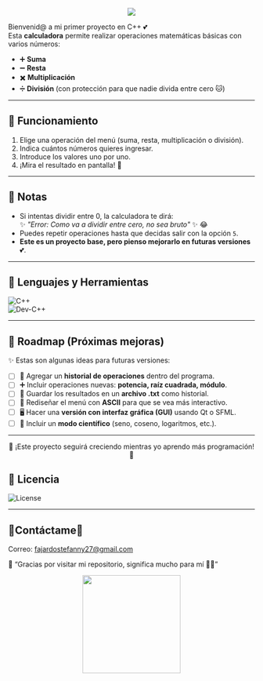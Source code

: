 <p align="center">
  <img src="https://capsule-render.vercel.app/api?type=soft&color=ffb6c1&height=120&section=header&text=🌸%20Calculadora%201.0%20🌸&fontSize=40&fontColor=ffffff" />
</p>


Bienvenid@ a mi primer proyecto en C++ 💕  
Esta **calculadora** permite realizar operaciones matemáticas básicas con varios números:  

- ➕ **Suma**  
- ➖ **Resta**  
- ✖️ **Multiplicación**  
- ➗ **División** (con protección para que nadie divida entre cero 🐱)  

---

## 🎀 Funcionamiento
1. Elige una operación del menú (suma, resta, multiplicación o división).  
2. Indica cuántos números quieres ingresar.  
3. Introduce los valores uno por uno.  
4. ¡Mira el resultado en pantalla! 🌸  

---

## 🧸 Notas 
- Si intentas dividir entre 0, la calculadora te dirá:  
  ✨ *"Error: Como va a dividir entre cero, no sea bruto"* ✨ 😂  
- Puedes repetir operaciones hasta que decidas salir con la opción `5`.  
- **Este es un proyecto base, pero pienso mejorarlo en futuras versiones** 💕.  

---

## 🌸 Lenguajes y Herramientas

![C++](https://img.shields.io/badge/C%2B%2B-Usado-ffb6c1?style=for-the-badge&logo=cplusplus&logoColor=white)  
![Dev-C++](https://img.shields.io/badge/Dev--C++-Editor-ff69b4?style=for-the-badge&logo=codeblocks&logoColor=white)

---

## 🌈 Roadmap (Próximas mejoras)  

✨ Estas son algunas ideas para futuras versiones:  

- [ ] 📝 Agregar un **historial de operaciones** dentro del programa.  
- [ ] ➕ Incluir operaciones nuevas: **potencia, raíz cuadrada, módulo**.  
- [ ] 💾 Guardar los resultados en un **archivo .txt** como historial.  
- [ ] 🎨 Rediseñar el menú con **ASCII** para que se vea más interactivo.  
- [ ] 🖥️ Hacer una **versión con interfaz gráfica (GUI)** usando Qt o SFML.  
- [ ] 🧮 Incluir un **modo científico** (seno, coseno, logaritmos, etc.).  

---

<p align="center">
🌸 ¡Este proyecto seguirá creciendo mientras yo aprendo más programación! 🌸  
</p>


## 📜 Licencia
![License](https://img.shields.io/badge/License-MIT-ff69b4?style=for-the-badge)

---

## 🌸Contáctame🌸
Correo: fajardostefanny27@gmail.com

💌 “Gracias por visitar mi repositorio, significa mucho para mí 🌸💖”  

<p align="center">
<img src="https://media.giphy.com/media/JIX9t2j0ZTN9S/giphy.gif" width="200">
</p>
